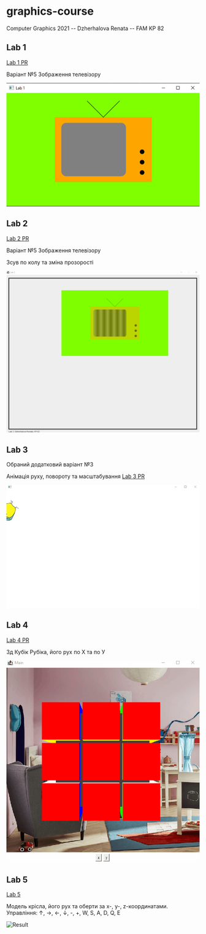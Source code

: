 # graphics-course
Computer Graphics 2021 -- Dzherhalova Renata -- FAM KP 82


## Lab 1
[Lab 1 PR](https://github.com/le-kalmique/graphics-course/pull/1/files?file-filters%5B%5D=.java)

Варіант №5
Зображення телевізору

![Result](https://github.com/le-kalmique/graphics-course/blob/lab1/lab1/lab1_result.png)


## Lab 2
[Lab 2 PR](https://github.com/le-kalmique/graphics-course/pull/2/files?file-filters%5B%5D=.gif&file-filters%5B%5D=.java)

Варіант №5
Зображення телевізору

Зсув по колу та зміна прозорості

![Result](https://github.com/le-kalmique/graphics-course/blob/lab2/lab2/result.gif)

## Lab 3
Обраний додатковий варіант №3

Анімація руху, повороту та масштабування
[Lab 3 PR](https://github.com/le-kalmique/graphics-course/pull/3/files)

![Result](https://github.com/le-kalmique/graphics-course/blob/lab3/lab3/result.gif)

## Lab 4
[Lab 4 PR](https://github.com/le-kalmique/graphics-course/pull/4/files)

3д Кубік Рубіка, його рух по Х та по У

![Result](https://github.com/le-kalmique/graphics-course/blob/lab4/lab4/result.gif)

## Lab 5
[Lab 5](https://github.com/le-kalmique/graphics-course/tree/main/lab5)

Модель крісла, його рух та оберти за  x-, y-, z-координатами.
Управління: ↑, →, ←, ↓, -, +, W, S, A, D, Q, E

![Result](https://github.com/le-kalmique/graphics-course/blob/main/lab5/result.gif)
